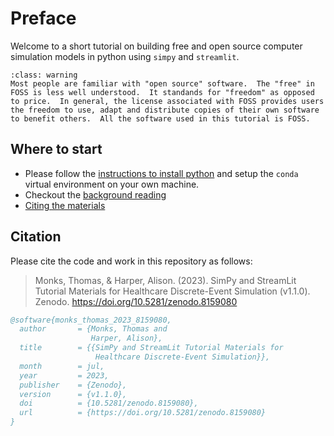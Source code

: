 # Preface

Welcome to a short tutorial on building free and open source computer simulation models in python using `simpy` and `streamlit`.

```{admonition} Free and open source software (FOSS)
:class: warning
Most people are familiar with "open source" software.  The "free" in FOSS is less well understood.  It standands for "freedom" as opposed to price.  In general, the license associated with FOSS provides users the freedom to use, adapt and distribute copies of their own software to benefit others.  All the software used in this tutorial is FOSS.
```

## Where to start

* Please follow the [instructions to install python](./01_setup/install) and setup the `conda` virtual environment on your own machine. 
* Checkout the [background reading](./01_setup/reading)
* [Citing the materials](./01_setup/citation)

## Citation

Please cite the code and work in this repository as follows:

> Monks, Thomas, & Harper, Alison. (2023). SimPy and StreamLit Tutorial Materials for Healthcare Discrete-Event Simulation (v1.1.0). Zenodo. https://doi.org/10.5281/zenodo.8159080


```bibtex
@software{monks_thomas_2023_8159080,
  author       = {Monks, Thomas and
                  Harper, Alison},
  title        = {{SimPy and StreamLit Tutorial Materials for 
                   Healthcare Discrete-Event Simulation}},
  month        = jul,
  year         = 2023,
  publisher    = {Zenodo},
  version      = {v1.1.0},
  doi          = {10.5281/zenodo.8159080},
  url          = {https://doi.org/10.5281/zenodo.8159080}
}
```




